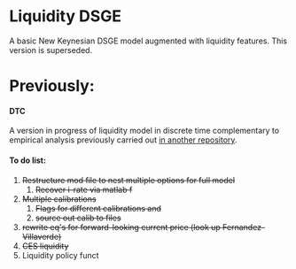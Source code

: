 # Liquidity DSGE
A basic New Keynesian DSGE model augmented with liquidity features. This version is superseded. 



# Previously:
#### DTC
A version in progress of liquidity model in discrete time complementary to empirical analysis previously carried out [in another repository](https://www.github.com/ceschi/UnemplTaylor/).

#### To do list:
1. ~~Restructure mod file to nest multiple options for full model~~
    1. ~~Recover i-rate via matlab f~~
2. ~~Multiple calibrations~~
    1. ~~Flags for different calibrations and~~
    2. ~~source out calib to files~~
3. ~~rewrite eq's for forward-looking current price (look up Fernandez-Villaverde)~~
4. ~~CES liquidity~~
5. Liquidity policy funct
